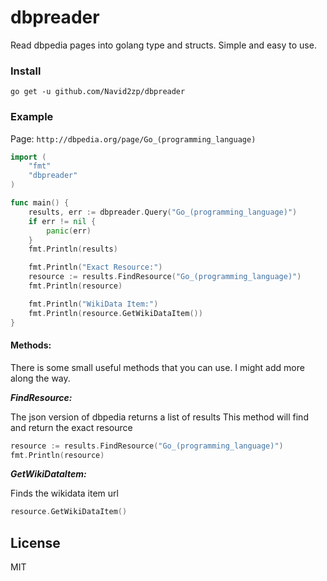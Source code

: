 # dbpreader
Read dbpedia pages into golang type and structs. Simple and easy to use.

### Install
```
go get -u github.com/Navid2zp/dbpreader
```


### Example

Page: `http://dbpedia.org/page/Go_(programming_language)`
```go
import (
	"fmt"
	"dbpreader"
)

func main() {
	results, err := dbpreader.Query("Go_(programming_language)")
	if err != nil {
		panic(err)
	}
	fmt.Println(results)

	fmt.Println("Exact Resource:")
	resource := results.FindResource("Go_(programming_language)")
	fmt.Println(resource)

	fmt.Println("WikiData Item:")
	fmt.Println(resource.GetWikiDataItem())
}
```

#### Methods:

There is some small useful methods that you can use.
I might add more along the way.


**_FindResource:_**

The json version of dbpedia returns a list of results
This method will find and return the exact resource

```go
resource := results.FindResource("Go_(programming_language)")
fmt.Println(resource)
```

**_GetWikiDataItem:_**

Finds the wikidata item url

```go
resource.GetWikiDataItem()
```

License
----

MIT
